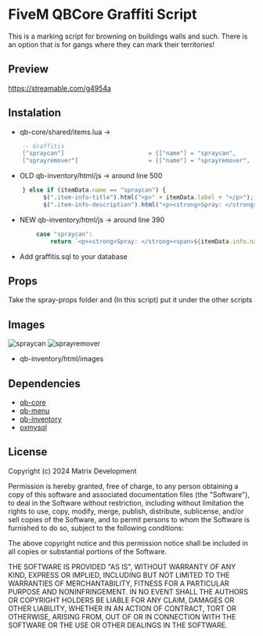 # FiveM QBCore Graffiti Script
This is a marking script for browning on buildings walls and such. There is an option that is for gangs where they can mark their territories!

## Preview
https://streamable.com/g4954a

## Instalation
+ qb-core/shared/items.lua ->
```lua
    -- Graffitis
    ["spraycan"]                        = {["name"] = "spraycan",                          ["label"] = "Spray Can",                ["weight"] = 1000,          ["type"] = "item",         ["image"] = "spraycan.png",                ["unique"] = true,          ["useable"] = true,     ["shouldClose"] = true,       ["combinable"] = nil,   ["description"] = "Spray Can"},
    ["sprayremover"]                    = {["name"] = "sprayremover",                      ["label"] = "Spray Remover",            ["weight"] = 100,           ["type"] = "item",         ["image"] = "sprayremover.png",                ["unique"] = true,          ["useable"] = true,     ["shouldClose"] = true,       ["combinable"] = nil,   ["description"] = "Spray Remover"},

```

+ OLD qb-inventory/html/js -> around line 500
```js
    } else if (itemData.name == "spraycan") {
          $(".item-info-title").html("<p>" + itemData.label + "</p>");
          $(".item-info-description").html("<p><strong>Spray: </strong><span>" + itemData.info.name + "</span></p>");
```

+ NEW qb-inventory/html/js -> around line 390
```js
        case "spraycan":
            return `<p><strong>Spray: </strong><span>${itemData.info.name}</span></p>`;
```
+ Add graffitis.sql to your database

## Props
Take the spray-props folder and (In this script) put it under the other scripts

## Images
![spraycan](https://github.com/Kalajiqta/qb-graffiti/blob/main/images/spraycan.png?raw=true)
![sprayremover](https://github.com/Kalajiqta/qb-graffiti/blob/main/images/sprayremover.png?raw=true)
+ qb-inventory/html/images

## Dependencies
+ [qb-core](https://github.com/qbcore-framework/qb-core)
+ [qb-menu](https://github.com/qbcore-framework/qb-menu)
+ [qb-inventory](https://github.com/qbcore-framework/qb-inventory)
+ [oxmysql](https://github.com/overextended/oxmysql)

## License
Copyright (c) 2024 Matrix Development

Permission is hereby granted, free of charge, to any person obtaining a copy
of this software and associated documentation files (the "Software"), to deal
in the Software without restriction, including without limitation the rights
to use, copy, modify, merge, publish, distribute, sublicense, and/or sell
copies of the Software, and to permit persons to whom the Software is
furnished to do so, subject to the following conditions:

The above copyright notice and this permission notice shall be included in all
copies or substantial portions of the Software.

THE SOFTWARE IS PROVIDED "AS IS", WITHOUT WARRANTY OF ANY KIND, EXPRESS OR
IMPLIED, INCLUDING BUT NOT LIMITED TO THE WARRANTIES OF MERCHANTABILITY,
FITNESS FOR A PARTICULAR PURPOSE AND NONINFRINGEMENT. IN NO EVENT SHALL THE
AUTHORS OR COPYRIGHT HOLDERS BE LIABLE FOR ANY CLAIM, DAMAGES OR OTHER
LIABILITY, WHETHER IN AN ACTION OF CONTRACT, TORT OR OTHERWISE, ARISING FROM,
OUT OF OR IN CONNECTION WITH THE SOFTWARE OR THE USE OR OTHER DEALINGS IN THE
SOFTWARE.
